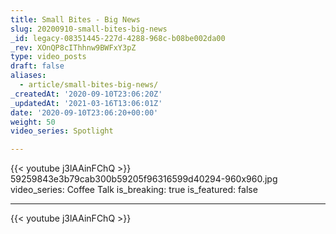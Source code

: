 ```yaml
---
title: Small Bites - Big News
slug: 20200910-small-bites-big-news
_id: legacy-08351445-227d-4288-968c-b08be002da00
_rev: XOnQP8cIThhnw9BWFxY3pZ
type: video_posts
draft: false
aliases:
  - article/small-bites-big-news/
_createdAt: '2020-09-10T23:06:20Z'
_updatedAt: '2021-03-16T13:06:01Z'
date: '2020-09-10T23:06:20+00:00'
weight: 50
video_series: Spotlight

---
```

{{< youtube j3lAAinFChQ >}}    59259843e3b79cab300b59205f96316599d40294-960x960.jpg
video_series: Coffee Talk
is_breaking: true
is_featured: false

---
{{< youtube j3lAAinFChQ >}}